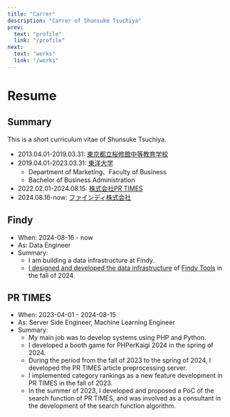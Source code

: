```yaml
---
title: "Carrer"
description: "Carrer of Shunsuke Tsuchiya"
prev:
  text: "profile"
  link: "/profile"
next:
  text: "works"
  link: "/works"
---
```


# Resume

## Summary

This is a short curriculum vitae of Shunsuke Tsuchiya.

- 2013.04.01-2019.03.31: [東京都立桜修館中等教育学校](https://www.metro.ed.jp/oshukan-s/)
- 2019.04.01-2023.03.31: [東洋大学](https://www.toyo.ac.jp/)
  - Department of Marketing、Faculty of Business
  - Bachelor of Business Administration
- 2022.02.01-2024.08.15: [株式会社PR TIMES](https://prtimes.co.jp/)
- 2024.08.16-now: [ファインディ株式会社](https://findy.co.jp/)

## Findy

- When: 2024-08-16 - now
- As: Data Engineer
- Summary:
    - I am building a data infrastructure at Findy.
    - [I designed and developed the data infrastructure](https://tech.findy.co.jp/entry/findy_tools_data_infrastructure_introduction) of [Findy Tools](https://findy-tools.io/) in the fall of 2024.

## PR TIMES

- When: 2023-04-01 - 2024-08-15
- As: Server Side Engineer, Machine Learning Engineer
- Summary:
    - My main job was to develop systems using PHP and Python.
    - I developed a booth game for PHPerKaigi 2024 in the spring of 2024.
    - During the period from the fall of 2023 to the spring of 2024, I developed the PR TIMES article preprocessing server.
    - I implemented category rankings as a new feature development in PR TIMES in the fall of 2023.
    - In the summer of 2023, I developed and proposed a PoC of the search function of PR TIMES, and was involved as a consultant in the development of the search function algorithm.

